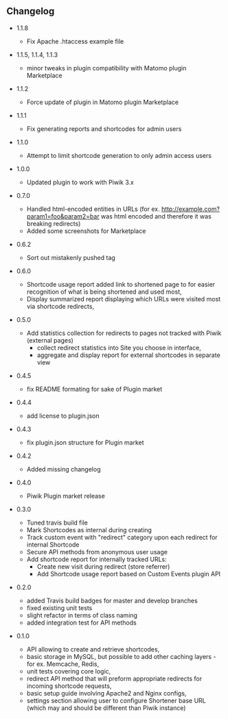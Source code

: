## Changelog
* 1.1.8
    * Fix Apache .htaccess example file

* 1.1.5, 1.1.4, 1.1.3

    * minor tweaks in plugin compatibility with Matomo plugin Marketplace

* 1.1.2
    * Force update of plugin in Matomo plugin Marketplace

* 1.1.1
    * Fix generating reports and shortcodes for admin users

* 1.1.0
    * Attempt to limit shortcode generation to only admin access users
    
* 1.0.0
    * Updated plugin to work with Piwik 3.x

* 0.7.0
    * Handled html-encoded entities in URLs (for ex. http://example.com?param1=foo&param2=bar was html encoded and therefore it was breaking redirects)
    * Added some screenshots for Marketplace

* 0.6.2
    * Sort out mistakenly pushed tag


* 0.6.0
    * Shortcode usage report added link to shortened page to for easier recognition of what is being shortened and used most,
    * Display summarized report displaying which URLs were visited most via shortcode redirects,


* 0.5.0
    * Add statistics collection for redirects to pages not tracked with Piwik (external pages)
         * collect redirect statistics into Site you choose in interface,
         * aggregate and display report for external shortcodes in separate view


* 0.4.5
    * fix README formating for sake of Plugin market


* 0.4.4
    * add license to plugin.json


* 0.4.3
    * fix plugin.json structure for Plugin market


* 0.4.2
    * Added missing changelog


* 0.4.0
    * Piwik Plugin market release


* 0.3.0
    * Tuned travis build file
    * Mark Shortcodes as internal during creating
    * Track custom event with "redirect" category upon each redirect for internal Shortcode
    * Secure API methods from anonymous user usage
    * Add shortcode report for internally tracked URLs:
        * Create new visit during redirect (store referrer)
        * Add Shortcode usage report based on Custom Events plugin API


* 0.2.0
    * added Travis build badges for master and develop branches
    * fixed existing unit tests
    * slight refactor in terms of class naming
    * added integration test for API methods


* 0.1.0
    * API allowing to create and retrieve shortcodes,
    * basic storage in MySQL, but possible to add other caching layers - for ex. Memcache, Redis,
    * unit tests covering core logic,
    * redirect API method that will preform appropriate redirects for incoming shortcode requests,
    * basic setup guide involving Apache2 and Nginx configs,
    * settings section allowing user to configure Shortener base URL (which may and should be different than Piwik instance)